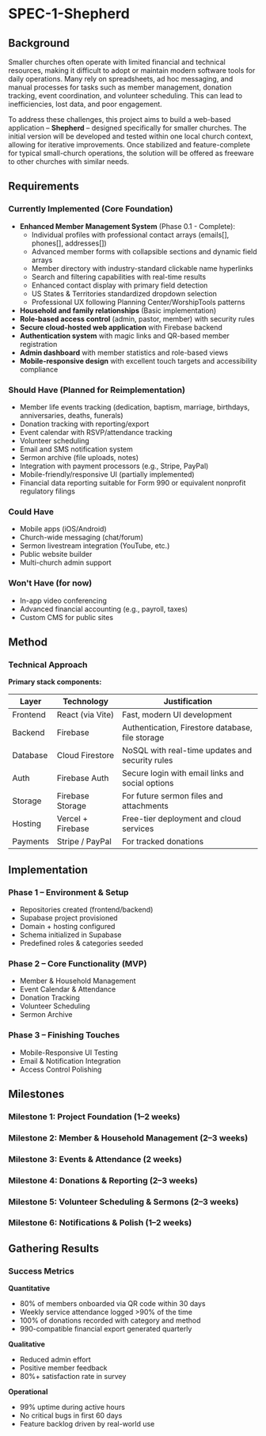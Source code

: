 # SPEC-1-Shepherd

## Background

Smaller churches often operate with limited financial and technical resources, making it difficult to adopt or maintain modern software tools for daily operations. Many rely on spreadsheets, ad hoc messaging, and manual processes for tasks such as member management, donation tracking, event coordination, and volunteer scheduling. This can lead to inefficiencies, lost data, and poor engagement.

To address these challenges, this project aims to build a web-based application – **Shepherd** – designed specifically for smaller churches. The initial version will be developed and tested within one local church context, allowing for iterative improvements. Once stabilized and feature-complete for typical small-church operations, the solution will be offered as freeware to other churches with similar needs.

## Requirements

### Currently Implemented (Core Foundation)
- **Enhanced Member Management System** (Phase 0.1 - Complete):
  - Individual profiles with professional contact arrays (emails[], phones[], addresses[])
  - Advanced member forms with collapsible sections and dynamic field arrays
  - Member directory with industry-standard clickable name hyperlinks
  - Search and filtering capabilities with real-time results
  - Enhanced contact display with primary field detection
  - US States & Territories standardized dropdown selection
  - Professional UX following Planning Center/WorshipTools patterns
- **Household and family relationships** (Basic implementation)
- **Role-based access control** (admin, pastor, member) with security rules
- **Secure cloud-hosted web application** with Firebase backend
- **Authentication system** with magic links and QR-based member registration
- **Admin dashboard** with member statistics and role-based views
- **Mobile-responsive design** with excellent touch targets and accessibility compliance

### Should Have (Planned for Reimplementation)
- Member life events tracking (dedication, baptism, marriage, birthdays, anniversaries, deaths, funerals)
- Donation tracking with reporting/export
- Event calendar with RSVP/attendance tracking
- Volunteer scheduling
- Email and SMS notification system
- Sermon archive (file uploads, notes)
- Integration with payment processors (e.g., Stripe, PayPal)
- Mobile-friendly/responsive UI (partially implemented)
- Financial data reporting suitable for Form 990 or equivalent nonprofit regulatory filings

### Could Have
- Mobile apps (iOS/Android)
- Church-wide messaging (chat/forum)
- Sermon livestream integration (YouTube, etc.)
- Public website builder
- Multi-church admin support

### Won't Have (for now)
- In-app video conferencing
- Advanced financial accounting (e.g., payroll, taxes)
- Custom CMS for public sites

## Method

### Technical Approach

**Primary stack components:**

| Layer       | Technology              | Justification                                        |
|-------------|--------------------------|------------------------------------------------------|
| Frontend    | React (via Vite)         | Fast, modern UI development                          |
| Backend     | Firebase                 | Authentication, Firestore database, file storage    |
| Database    | Cloud Firestore         | NoSQL with real-time updates and security rules     |
| Auth        | Firebase Auth            | Secure login with email links and social options    |
| Storage     | Firebase Storage         | For future sermon files and attachments             |
| Hosting     | Vercel + Firebase        | Free-tier deployment and cloud services             |
| Payments    | Stripe / PayPal          | For tracked donations                                |

## Implementation

### Phase 1 – Environment & Setup
- Repositories created (frontend/backend)
- Supabase project provisioned
- Domain + hosting configured
- Schema initialized in Supabase
- Predefined roles & categories seeded

### Phase 2 – Core Functionality (MVP)
- Member & Household Management
- Event Calendar & Attendance
- Donation Tracking
- Volunteer Scheduling
- Sermon Archive

### Phase 3 – Finishing Touches
- Mobile-Responsive UI Testing
- Email & Notification Integration
- Access Control Polishing

## Milestones

### Milestone 1: Project Foundation (1–2 weeks)
### Milestone 2: Member & Household Management (2–3 weeks)
### Milestone 3: Events & Attendance (2 weeks)
### Milestone 4: Donations & Reporting (2–3 weeks)
### Milestone 5: Volunteer Scheduling & Sermons (2–3 weeks)
### Milestone 6: Notifications & Polish (1–2 weeks)

## Gathering Results

### Success Metrics

**Quantitative**
- 80% of members onboarded via QR code within 30 days
- Weekly service attendance logged >90% of the time
- 100% of donations recorded with category and method
- 990-compatible financial export generated quarterly

**Qualitative**
- Reduced admin effort
- Positive member feedback
- 80%+ satisfaction rate in survey

**Operational**
- 99% uptime during active hours
- No critical bugs in first 60 days
- Feature backlog driven by real-world use